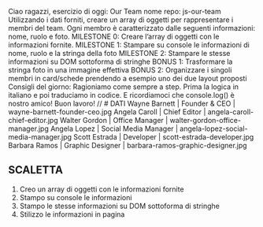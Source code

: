 Ciao ragazzi,
esercizio di oggi: Our Team
nome repo: js-our-team
Utilizzando i dati forniti, creare un array di oggetti per rappresentare i membri del team.
Ogni membro è caratterizzato dalle seguenti informazioni: nome, ruolo e foto.
MILESTONE 0:
Creare l’array di oggetti con le informazioni fornite.
MILESTONE 1:
Stampare su console le informazioni di nome, ruolo e la stringa della foto
MILESTONE 2:
Stampare le stesse informazioni su DOM sottoforma di stringhe
BONUS 1:
Trasformare la stringa foto in una immagine effettiva
BONUS 2:
Organizzare i singoli membri in card/schede prendendo a esempio uno dei due layout proposti
Consigli del giorno:
Ragioniamo come sempre a step.
Prima la logica in italiano e poi traduciamo in codice.
E ricordiamoci che console.log() è nostro amico!
Buon lavoro!
// # DATI
Wayne Barnett |	Founder & CEO        |	wayne-barnett-founder-ceo.jpg
Angela Caroll |	Chief Editor         |	angela-caroll-chief-editor.jpg
Walter Gordon |	Office Manager       |	walter-gordon-office-manager.jpg
Angela Lopez  |	Social Media Manager |	angela-lopez-social-media-manager.jpg
Scott Estrada |	Developer            |	scott-estrada-developer.jpg
Barbara Ramos |	Graphic Designer     |	barbara-ramos-graphic-designer.jpg




## SCALETTA
1. Creo un array di oggetti con le informazioni fornite
2. Stampo su console le informazioni
3. Stampo le stesse informazioni su DOM sottoforma di stringhe
4. Stilizzo le informazioni in pagina